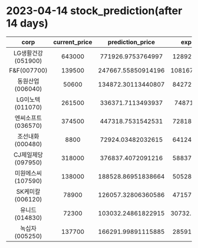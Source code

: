 # 2023-04-14 stock_prediction(after 14 days)

|   corp   |   current_price   |   prediction_price   |   expected_profit   |
|:--------:|:-----------------:|:--------------------:|:-------------------:|
|LG생활건강(051900)|643000|771926.9753764997|128926.9753764997|
|F&F(007700)|139500|247667.55850914196|108167.55850914196|
|동원산업(006040)|50600|134872.30113440807|84272.30113440807|
|LG이노텍(011070)|261500|336371.7113493937|74871.7113493937|
|엔씨소프트(036570)|374500|447318.7531542531|72818.75315425312|
|조선내화(000480)|8800|72924.03482032615|64124.03482032615|
|CJ제일제당(097950)|318000|376837.4072091216|58837.40720912162|
|미원에스씨(107590)|138000|188528.86951838664|50528.86951838664|
|SK케미칼(006120)|78900|126057.32806360586|47157.32806360586|
|유니드(014830)|72300|103032.24861822915|30732.248618229147|
|녹십자(005250)|137700|166291.99891115885|28591.99891115885|
